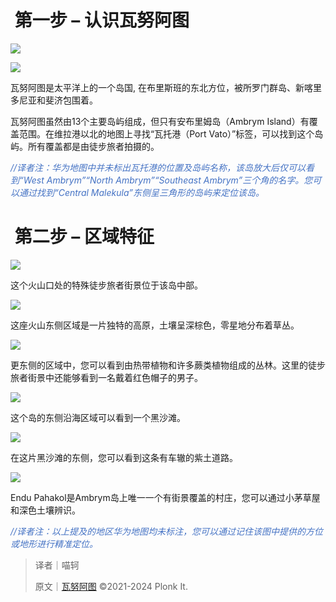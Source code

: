#  第一步 – 认识瓦努阿图
![](https://cdn.nlark.com/yuque/0/2024/png/35193536/1705594063979-dad9068a-85d0-462d-a1f9-2fe308273ddf.png)

![](https://cdn.nlark.com/yuque/0/2024/png/35193536/1705594064287-603a3ae0-aa3c-42b1-879e-5169edc3c145.png)

瓦努阿图是太平洋上的一个岛国, 在布里斯班的东北方位，被所罗门群岛、新喀里多尼亚和斐济包围着。 

瓦努阿图虽然由13个主要岛屿组成，但只有安布里姆岛（Ambrym Island）有覆盖范围。在维拉港以北的地图上寻找“瓦托港（Port Vato）”标签，可以找到这个岛屿。所有覆盖都是由徒步旅者拍摄的。

_<font style="color:#4472C4;">//译者注：华为地图中并未标出瓦托港的位置及岛屿名称，该岛放大后仅可以看到“West Ambrym”“North Ambrym”“Southeast Ambrym”三个角的名字。您可以通过找到“Central Malekula”东侧呈三角形的岛屿来定位该岛。</font>_

#  第二步 – 区域特征
![](https://cdn.nlark.com/yuque/0/2024/png/35193536/1705594064793-6011b8e2-064c-485f-a1a2-d91840403272.png)

这个火山口处的特殊徒步旅者街景位于该岛中部。

![](https://cdn.nlark.com/yuque/0/2024/png/35193536/1705594065600-bc17666e-4790-40ae-a4f2-c7985cff66f2.png)

这座火山东侧区域是一片独特的高原，土壤呈深棕色，零星地分布着草丛。

![](https://cdn.nlark.com/yuque/0/2024/png/35193536/1705594066309-3064e2a1-165c-4681-bd70-7099c0212329.png)

更东侧的区域中，您可以看到由热带植物和许多蕨类植物组成的丛林。这里的徒步旅者街景中还能够看到一名戴着红色帽子的男子。

![](https://cdn.nlark.com/yuque/0/2024/png/35193536/1705594066969-5459be0c-8314-4618-857a-009cf22b180a.png)

这个岛的东侧沿海区域可以看到一个黑沙滩。

![](https://cdn.nlark.com/yuque/0/2024/png/35193536/1705594067686-f7dfd094-b2c1-43fc-bfcb-979119921a22.png)

在这片黑沙滩的东侧，您可以看到这条有车辙的紫土道路。

![](https://cdn.nlark.com/yuque/0/2024/png/35193536/1705594068303-1ce3b5fd-a57a-40a2-a6a1-8912c89cde6b.png)

Endu Pahakol是Ambrym岛上唯一一个有街景覆盖的村庄，您可以通过小茅草屋和深色土壤辨识。

_<font style="color:#4472C4;">//译者注：以上提及的地区华为地图均未标注，您可以通过记住该图中提供的方位或地形进行精准定位。</font>_



> 译者｜喵轲
>
> 原文｜[瓦努阿图](https://www.plonkit.net/vanuatu) ©2021-2024 Plonk It.
>

